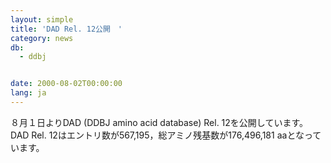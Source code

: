 ```yaml
---
layout: simple
title: 'DAD Rel. 12公開　'
category: news
db:
  - ddbj


date: 2000-08-02T00:00:00
lang: ja
---
```


８月１日よりDAD (DDBJ amino acid database) Rel. 12を公開しています。 DAD Rel. 12はエントリ数が567,195，総アミノ残基数が176,496,181 aaとなっています。
